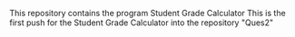 This repository contains the program Student Grade Calculator
This is the first push for the Student Grade Calculator into the repository "Ques2"
